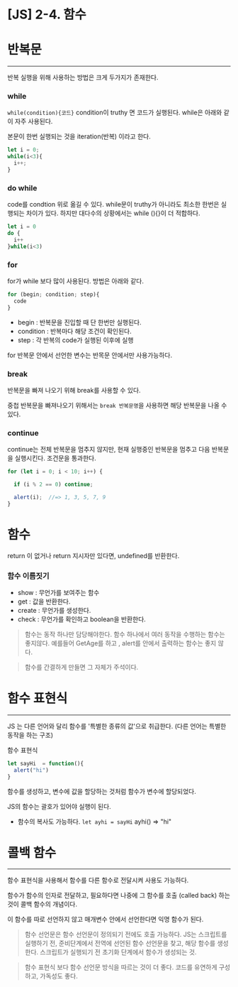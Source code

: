 # [JS] 2-4. 함수


# 반복문
---
반복 실행을 위해 사용하는 방법은 크게 두가지가 존재한다.

### while
`while(condition){코드}`
condition이 truthy 면 코드가 실행된다.
while은 아래와 같이 자주 사용된다. 

본문이 한번 실행되는 것을 iteration(반복) 이라고 한다. 
```js
let i = 0;
while(i<3){
  i++;
}
```

### do while
code를 condtion 위로 옮길 수 있다.
while문이 truthy가 아니라도 최소한 한번은 실행되는 차이가 있다. 
하지만 대다수의 상황에서는 while (){}이 더 적합하다.

```js
let i = 0
do {
  i++
}while(i<3)
```

### for 
for가 while 보다 많이 사용된다.
방법은 아래와 같다. 
```js
for (begin; condition; step){
  code
}
```
- begin : 반복문을 진입할 때 단 한번만 실행된다.
- condition : 반복마다 해당 조건이 확인된다.
- step : 각 반복의 code가 실행된 이후에 실행


for 반복문 안에서 선언한 변수는 반목문 안에서만 사용가능하다.


### break
반복문을 빠져 나오기 위해 break를 사용할 수 있다. 

중첩 반복문을 빠져나오기 위해서는 
`break 반복문명`을 사용하면 해당 반복문을 나올 수 있다.


### continue

continue는 전체 반복문을 멈추지 않지만, 현재 실행중인 반복문을 멈추고 다음 반복문을 실행시킨다.
조건문을 통과한다. 
```js
for (let i = 0; i < 10; i++) {

  if (i % 2 == 0) continue;

  alert(i);  //=> 1, 3, 5, 7, 9 
}
```

# 함수

return 이 없거나 return 지시자만 있다면, undefined를 반환한다.

### 함수 이름짓기
- show : 무언가를 보여주는 함수 
- get : 값을 반환한다.
- create : 무언가를 생성한다.
- check : 무언가를 확인하고 boolean을 반환한다. 

> 함수는 동작 하나만 담당해야한다.
함수 하나에서 여러 동작을 수행하는 함수는 좋지않다.
예를들어 GetAge를 하고 , alert를 안에서 출력하는 함수는 좋지 않다.

> 함수를 간결하게 만들면 그 자체가 주석이다.

# 함수 표현식 
---
JS 는 다른 언어와 달리 함수를 '특별한 종류의 값'으로 취급한다.
(다른 언어는 특별한 동작을 하는 구조)

함수 표현식
```js 
let sayHi  = function(){
  alert("hi")
}
```
함수를 생성하고, 변수에 값을 할당하는 것처럼 함수가 변수에 할당되었다. 

JS의 함수는 괄호가 있어야 실행이 된다.

- 함수의 복사도 가능하다.
  `let ayhi = sayHi` ayhi() => "hi"


# 콜백 함수 
---
함수 표현식을 사용해서 함수를 다른 함수로 전달시켜 사용도 가능하다. 

함수가 함수의 인자로 전달하고, 필요하다면 나중에 그 함수를 호출 (called back) 하는 것이 콜백 함수의 개념이다.

이 함수를 따로 선언하지 않고 매개변수 안에서 선언한다면 익명 함수가 된다. 

> 함수 선언문은 함수 선언문이 정의되기 전에도 호출 가능하다.
JS는 스크립트를 실행하기 전, 준비단계에서 전역에 선언된 함수 선언문을 찾고, 해당 함수를 생성한다.
스크립트가 실행되기 전 초기화 단계에서 함수가 생성되는 것.

> 함수 표현식 보다 함수 선언문 방식을 따르는 것이 더 좋다.
코드를 유연하게 구성하고, 가독성도 좋다.
